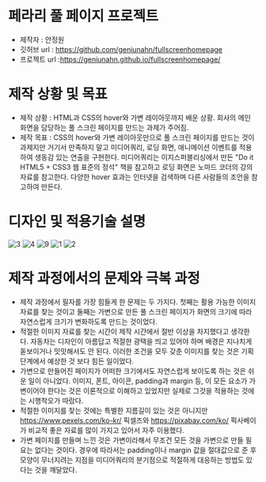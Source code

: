# 페라리 풀 페이지 프로젝트
- 제작자 : 안정원
- 깃허브 url : https://github.com/geniunahn/fullscreenhomepage
- 프로젝트 url :https://geniunahn.github.io/fullscreenhomepage/

# 제작 상황 및 목표
- 제작 상황 : HTML과 CSS의 hover와 가변 레이아웃까지 배운 상황. 회사의 메인 화면을 담당하는 풀 스크린 페이지를 만드는 과제가 주어짐.
- 제작 목표 : CSS의 hover와 가변 레이아웃만으로 풀 스크린 페이지를 만드는 것이 과제지만 거기서 만족하지 말고 미디어쿼리, 로딩 화면, 애니메이션 이벤트를 적용하여 생동감 있는 연출을 구현한다. 미디어쿼리는 이지스퍼블리싱에서 만든 "Do it HTML5 + CSS3 웹 표준의 정석" 책을 참고하고 로딩 화면은 노마드 코더의 강의 자료를 참고한다. 다양한 hover 효과는 인터넷을 검색하며 다른 사람들의 조언을 참고하여 만든다.

# 디자인 및 적용기술 설명
![3](https://user-images.githubusercontent.com/106502672/209603978-65fa17c3-6dad-4904-8b85-d44f69118555.jpg)
![4](https://user-images.githubusercontent.com/106502672/209609401-2b8b2b5c-894b-430e-9c5a-0f319c6ce996.jpg)
![9](https://user-images.githubusercontent.com/106502672/209604049-f3191f0f-b75b-4975-a353-682d6f584080.jpg)
![1](https://user-images.githubusercontent.com/106502672/209609550-87269884-a0ef-4ed2-97b4-fdc001331c15.jpg)
![2](https://user-images.githubusercontent.com/106502672/209604080-318fcfee-2573-487f-a662-4687e1a78f4f.jpg)

# 제작 과정에서의 문제와 극복 과정
- 제작 과정에서 필자를 가장 힘들게 한 문제는 두 가지다. 첫째는 활용 가능한 이미지 자료를 찾는 것이고 둘째는 가변으로 만든 풀 스크린 페이지가 화면의 크기에 따라 자연스럽게 크기가 변화하도록 만드는 것이었다. 
- 적절한 이미지 자료를 찾는 시간이 제작 시간에서 절반 이상을 차지했다고 생각한다. 자동차는 디자인이 아름답고 적절한 광택을 띄고 있어야 하며 배경은 지나치게 돋보이거나 밋밋해서도 안 된다. 이러한 조건을 모두 갖춘 이미지를 찾는 것은 기획 단계에서 예상한 것 보다 힘든 일이었다.
- 가변으로 만들어진 페이지가 어떠한 크기에서도 자연스럽게 보이도록 하는 것은 쉬운 일이 아니었다. 이미지, 폰트, 아이콘, padding과 margin 등, 이 모든 요소가 가변이어야 한다는 것은 이론적으로 이해하고 있었지만 실제로 그것을 적용하는 것에는 시행착오가 따랐다.  
- 적절한 이미지를 찾는 것에는 특별한 지름길이 있는 것은 아니지만 https://www.pexels.com/ko-kr/ 픽셀즈와 https://pixabay.com/ko/ 픽사베이가 비교적 좋은 자료를 많이 가지고 있어서 자주 이용했다. 
- 가변 페이지를 만들며 느낀 것은 가변이라해서 무조건 모든 것을 가변으로 만들 필요는 없다는 것이다. 경우에 따라서는 padding이나 margin 값을 절대값으로 준 후 모양이 무너지려는 지점을 미디어쿼리의 분기점으로 적절하게 대응하는 방법도 있다는 것을 깨달았다. 
